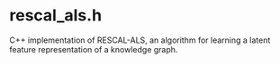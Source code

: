 # rescal_als.h
C++ implementation of RESCAL-ALS, an algorithm for learning a latent feature representation of a knowledge graph.

